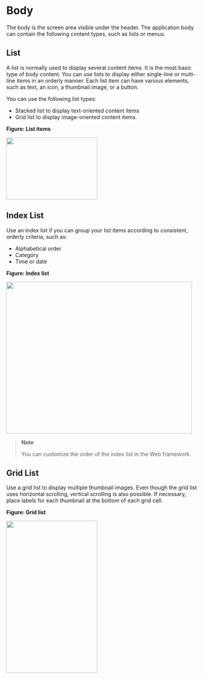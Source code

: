 # Body

The body is the screen area visible under the header. The application body can contain the following content types, such as lists or menus.

## List

A list is normally used to display several content items. It is the most basic type of body content. You can use lists to display either single-line or multi-line items in an orderly manner. Each list item can have various elements, such as text, an icon, a thumbnail image, or a button.

You can use the following list types:

-   Stacked list to display text-oriented content items
-   Grid list to display image-oriented content items.

**Figure: List items**

<img alt="" height="164" src="media/list_items.png" width="240" />

## Index List

Use an index list if you can group your list items according to consistent, orderly criteria, such as:

-   Alphabetical order
-   Category
-   Time or date

**Figure: Index list**

<img alt="" height="400" src="media/index_list.png" width="490" />

> **Note**
>
> You can customize the order of the index list in the Web framework.

## Grid List

Use a grid list to display multiple thumbnail images. Even though the grid list uses horizontal scrolling, vertical scrolling is also possible. If necessary, place labels for each thumbnail at the bottom of each grid cell.

**Figure: Grid list**

<img alt="" height="400" src="media/17_01_gallery.png" width="240" />
